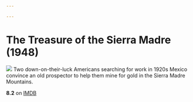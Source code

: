 ```yaml
---

---
```


# The Treasure of the Sierra Madre (1948)
![](https://m.media-amazon.com/images/M/MV5BOTJlZWMxYzEtMjlkMS00ODE0LThlM2ItMDI3NGQ2YjhmMzkxXkEyXkFqcGdeQXVyMDI2NDg0NQ@@._V1_SX300.jpg)
Two down-on-their-luck Americans searching for work in 1920s Mexico convince an old prospector to help them mine for gold in the Sierra Madre Mountains.

**8.2** on [IMDB](https://www.imdb.com/title/tt0040897)
